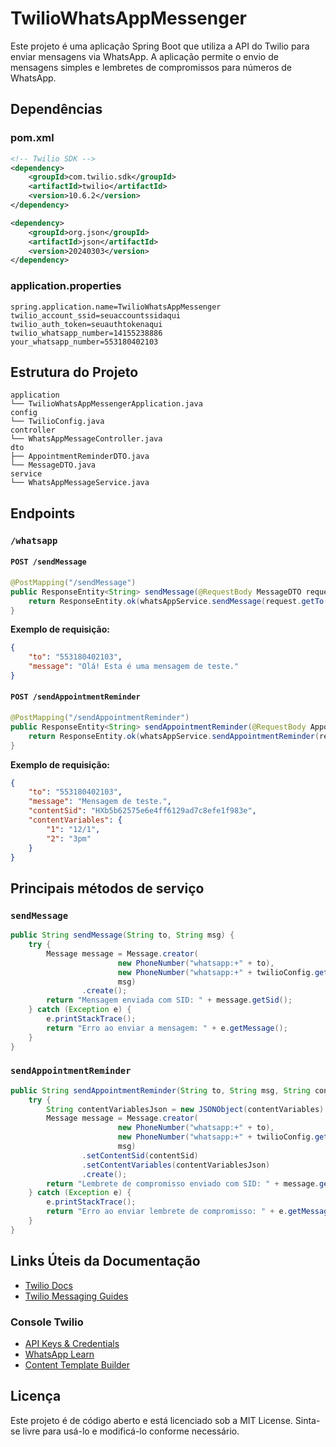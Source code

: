 # TwilioWhatsAppMessenger

Este projeto é uma aplicação Spring Boot que utiliza a API do Twilio para enviar mensagens via WhatsApp. A aplicação permite o envio de mensagens simples e lembretes de compromissos para números de WhatsApp.

## Dependências

### pom.xml

```xml
<!-- Twilio SDK -->
<dependency>
    <groupId>com.twilio.sdk</groupId>
    <artifactId>twilio</artifactId>
    <version>10.6.2</version>
</dependency>

<dependency>
    <groupId>org.json</groupId>
    <artifactId>json</artifactId>
    <version>20240303</version>
</dependency>
```

### application.properties

```properties
spring.application.name=TwilioWhatsAppMessenger
twilio_account_ssid=seuaccountssidaqui
twilio_auth_token=seuauthtokenaqui
twilio_whatsapp_number=14155238886
your_whatsapp_number=553180402103
```

## Estrutura do Projeto

```
application
└── TwilioWhatsAppMessengerApplication.java
config
└── TwilioConfig.java
controller
└── WhatsAppMessageController.java
dto
├── AppointmentReminderDTO.java
└── MessageDTO.java
service
└── WhatsAppMessageService.java
```

## Endpoints

### `/whatsapp`

#### `POST /sendMessage`

```java
@PostMapping("/sendMessage")
public ResponseEntity<String> sendMessage(@RequestBody MessageDTO request) {
    return ResponseEntity.ok(whatsAppService.sendMessage(request.getTo(), request.getMessage()));
}
```

**Exemplo de requisição:**
```json
{
    "to": "553180402103",
    "message": "Olá! Esta é uma mensagem de teste."
}
```

#### `POST /sendAppointmentReminder`

```java
@PostMapping("/sendAppointmentReminder")
public ResponseEntity<String> sendAppointmentReminder(@RequestBody AppointmentReminderDTO request) {
    return ResponseEntity.ok(whatsAppService.sendAppointmentReminder(request.getTo(), request.getMessage(), request.getContentSid(), request.getContentVariables()));
}
```

**Exemplo de requisição:**
```json
{
    "to": "553180402103",
    "message": "Mensagem de teste.",
    "contentSid": "HXb5b62575e6e4ff6129ad7c8efe1f983e",
    "contentVariables": {
        "1": "12/1",
        "2": "3pm"
    }
}
```

## Principais métodos de serviço

### `sendMessage`

```java
public String sendMessage(String to, String msg) {
    try {
        Message message = Message.creator(
                        new PhoneNumber("whatsapp:+" + to),
                        new PhoneNumber("whatsapp:+" + twilioConfig.getTwiliowhatsappNumber()),
                        msg)
                .create();
        return "Mensagem enviada com SID: " + message.getSid();
    } catch (Exception e) {
        e.printStackTrace();
        return "Erro ao enviar a mensagem: " + e.getMessage();
    }
}
```

### `sendAppointmentReminder`

```java
public String sendAppointmentReminder(String to, String msg, String contentSid, Map<String, String> contentVariables) {
    try {
        String contentVariablesJson = new JSONObject(contentVariables).toString();
        Message message = Message.creator(
                        new PhoneNumber("whatsapp:+" + to),
                        new PhoneNumber("whatsapp:+" + twilioConfig.getTwiliowhatsappNumber()),
                        msg)
                .setContentSid(contentSid)
                .setContentVariables(contentVariablesJson)
                .create();
        return "Lembrete de compromisso enviado com SID: " + message.getSid();
    } catch (Exception e) {
        e.printStackTrace();
        return "Erro ao enviar lembrete de compromisso: " + e.getMessage();
    }
}
```

## Links Úteis da Documentação

- [Twilio Docs](https://www.twilio.com/docs)
- [Twilio Messaging Guides](https://www.twilio.com/docs/messaging/guides/how-to-use-your-free-trial-account)

### Console Twilio

- [API Keys & Credentials](https://console.twilio.com/us1/account/keys-credentials/api-keys)
- [WhatsApp Learn](https://console.twilio.com/us1/develop/sms/try-it-out/whatsapp-learn)
- [Content Template Builder](https://console.twilio.com/us1/develop/sms/content-template-builder)

## Licença

Este projeto é de código aberto e está licenciado sob a MIT License. Sinta-se livre para usá-lo e modificá-lo conforme necessário.

